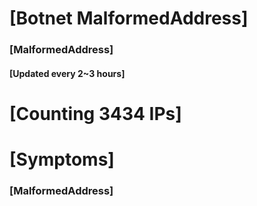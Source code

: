 # [Botnet MalformedAddress]
### [MalformedAddress]
#### [Updated every 2~3 hours]

# [Counting 3434 IPs]

# [Symptoms] 
###   [MalformedAddress]
